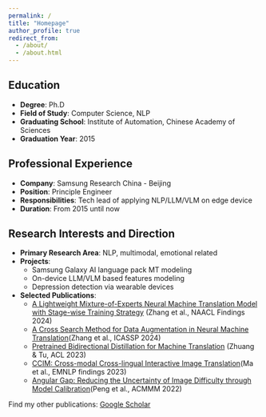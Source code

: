```yaml
---
permalink: /
title: "Homepage"
author_profile: true
redirect_from: 
  - /about/
  - /about.html
---
```


## **Education**
- **Degree**: Ph.D
- **Field of Study**: Computer Science, NLP
- **Graduating School**: Institute of Automation, Chinese Academy of Sciences
- **Graduation Year**: 2015
## **Professional Experience**
- **Company**: Samsung Research China - Beijing
- **Position**: Principle Engineer
- **Responsibilities**: Tech lead of applying NLP/LLM/VLM on edge device
- **Duration**: From 2015 until now
## **Research Interests and Direction**
- **Primary Research Area**: NLP, multimodal, emotional related
- **Projects**:
  + Samsung Galaxy AI language pack MT modeling
  + On-device LLM/VLM based features modeling
  + Depression detection via wearable devices
- **Selected Publications**: 
  + [A Lightweight Mixture-of-Experts Neural Machine Translation Model with Stage-wise Training Strategy](https://aclanthology.org/2024.findings-naacl.154/) (Zhang et al., NAACL Findings 2024)
  + [A Cross Search Method for Data Augmentation in Neural Machine Translation](https://ieeexplore.ieee.org/abstract/document/10447171?casa_token=bOc9XZa1rowAAAAA:OfVzMPKBZ3FdDn9E3T6d_BWZuOSqhDc2kX1VERCTpR5Pj3VJq6xqeMimkuDJbg7CGEM5X5ccm0HQ)(Zhang et al., ICASSP 2024)
  + [Pretrained Bidirectional Distillation for Machine Translation](https://aclanthology.org/2023.acl-long.63/) (Zhuang & Tu, ACL 2023)
  + [CCIM: Cross-modal Cross-lingual Interactive Image Translation](https://aclanthology.org/2023.findings-emnlp.330/)(Ma et al., EMNLP findings 2023)
  + [Angular Gap: Reducing the Uncertainty of Image Difficulty through Model Calibration](https://dl.acm.org/doi/abs/10.1145/3503161.3548289)(Peng et al., ACMMM 2022)




Find my other publications:
[Google Scholar](https://scholar.google.com/citations?hl=zh-CN&user=2xomuKsAAAAJ&view_op=list_works&sortby=pubdate)
